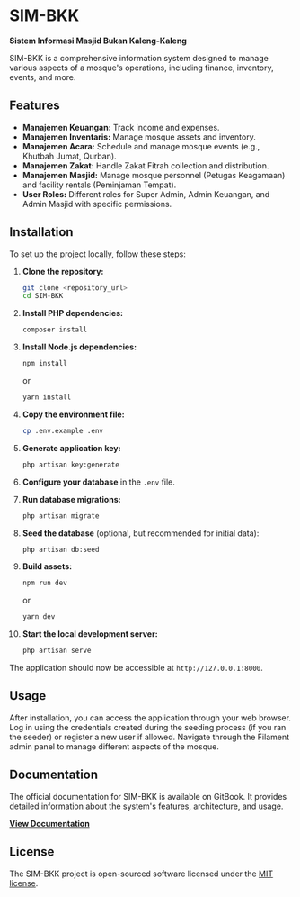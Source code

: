 # SIM-BKK

**Sistem Informasi Masjid Bukan Kaleng-Kaleng**

SIM-BKK is a comprehensive information system designed to manage various aspects of a mosque's operations, including finance, inventory, events, and more.

## Features

*   **Manajemen Keuangan:** Track income and expenses.
*   **Manajemen Inventaris:** Manage mosque assets and inventory.
*   **Manajemen Acara:** Schedule and manage mosque events (e.g., Khutbah Jumat, Qurban).
*   **Manajemen Zakat:** Handle Zakat Fitrah collection and distribution.
*   **Manajemen Masjid:** Manage mosque personnel (Petugas Keagamaan) and facility rentals (Peminjaman Tempat).
*   **User Roles:** Different roles for Super Admin, Admin Keuangan, and Admin Masjid with specific permissions.

## Installation

To set up the project locally, follow these steps:

1.  **Clone the repository:**
    ```bash
    git clone <repository_url>
    cd SIM-BKK
    ```

2.  **Install PHP dependencies:**
    ```bash
    composer install
    ```

3.  **Install Node.js dependencies:**
    ```bash
    npm install
    ```
    or
    ```bash
    yarn install
    ```

4.  **Copy the environment file:**
    ```bash
    cp .env.example .env
    ```

5.  **Generate application key:**
    ```bash
    php artisan key:generate
    ```

6.  **Configure your database** in the `.env` file.

7.  **Run database migrations:**
    ```bash
    php artisan migrate
    ```

8.  **Seed the database** (optional, but recommended for initial data):
    ```bash
    php artisan db:seed
    ```

9.  **Build assets:**
    ```bash
    npm run dev
    ```
    or
    ```bash
    yarn dev
    ```

10. **Start the local development server:**
    ```bash
    php artisan serve
    ```

The application should now be accessible at `http://127.0.0.1:8000`.

## Usage

After installation, you can access the application through your web browser. Log in using the credentials created during the seeding process (if you ran the seeder) or register a new user if allowed. Navigate through the Filament admin panel to manage different aspects of the mosque.

## Documentation

The official documentation for SIM-BKK is available on GitBook. It provides detailed information about the system's features, architecture, and usage.

[**View Documentation**](https://sim-bkk.gitbook.io/sim-bkk/)

## License

The SIM-BKK project is open-sourced software licensed under the [MIT license](https://opensource.org/licenses/MIT).
